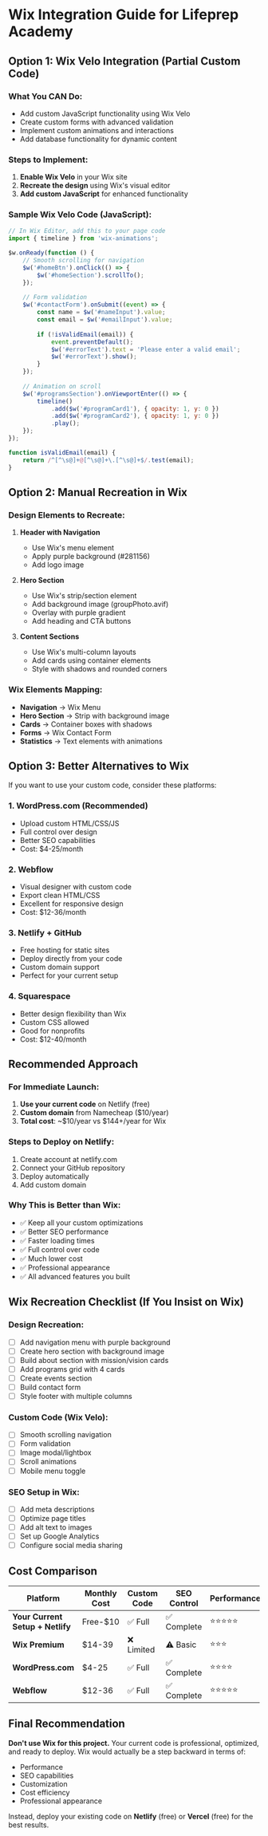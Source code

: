 # Wix Integration Guide for Lifeprep Academy

## Option 1: Wix Velo Integration (Partial Custom Code)

### What You CAN Do:
- Add custom JavaScript functionality using Wix Velo
- Create custom forms with advanced validation
- Implement custom animations and interactions
- Add database functionality for dynamic content

### Steps to Implement:
1. **Enable Wix Velo** in your Wix site
2. **Recreate the design** using Wix's visual editor
3. **Add custom JavaScript** for enhanced functionality

### Sample Wix Velo Code (JavaScript):
```javascript
// In Wix Editor, add this to your page code
import { timeline } from 'wix-animations';

$w.onReady(function () {
    // Smooth scrolling for navigation
    $w('#homeBtn').onClick(() => {
        $w('#homeSection').scrollTo();
    });
    
    // Form validation
    $w('#contactForm').onSubmit((event) => {
        const name = $w('#nameInput').value;
        const email = $w('#emailInput').value;
        
        if (!isValidEmail(email)) {
            event.preventDefault();
            $w('#errorText').text = 'Please enter a valid email';
            $w('#errorText').show();
        }
    });
    
    // Animation on scroll
    $w('#programsSection').onViewportEnter(() => {
        timeline()
            .add($w('#programCard1'), { opacity: 1, y: 0 })
            .add($w('#programCard2'), { opacity: 1, y: 0 })
            .play();
    });
});

function isValidEmail(email) {
    return /^[^\s@]+@[^\s@]+\.[^\s@]+$/.test(email);
}
```

## Option 2: Manual Recreation in Wix

### Design Elements to Recreate:
1. **Header with Navigation**
   - Use Wix's menu element
   - Apply purple background (#281156)
   - Add logo image

2. **Hero Section**
   - Use Wix's strip/section element
   - Add background image (groupPhoto.avif)
   - Overlay with purple gradient
   - Add heading and CTA buttons

3. **Content Sections**
   - Use Wix's multi-column layouts
   - Add cards using container elements
   - Style with shadows and rounded corners

### Wix Elements Mapping:
- **Navigation** → Wix Menu
- **Hero Section** → Strip with background image
- **Cards** → Container boxes with shadows
- **Forms** → Wix Contact Form
- **Statistics** → Text elements with animations

## Option 3: Better Alternatives to Wix

If you want to use your custom code, consider these platforms:

### 1. **WordPress.com** (Recommended)
- Upload custom HTML/CSS/JS
- Full control over design
- Better SEO capabilities
- Cost: $4-25/month

### 2. **Webflow**
- Visual designer with custom code
- Export clean HTML/CSS
- Excellent for responsive design
- Cost: $12-36/month

### 3. **Netlify + GitHub**
- Free hosting for static sites
- Deploy directly from your code
- Custom domain support
- Perfect for your current setup

### 4. **Squarespace**
- Better design flexibility than Wix
- Custom CSS allowed
- Good for nonprofits
- Cost: $12-40/month

## Recommended Approach

### For Immediate Launch:
1. **Use your current code** on Netlify (free)
2. **Custom domain** from Namecheap ($10/year)
3. **Total cost**: ~$10/year vs $144+/year for Wix

### Steps to Deploy on Netlify:
1. Create account at netlify.com
2. Connect your GitHub repository
3. Deploy automatically
4. Add custom domain

### Why This is Better than Wix:
- ✅ Keep all your custom optimizations
- ✅ Better SEO performance
- ✅ Faster loading times
- ✅ Full control over code
- ✅ Much lower cost
- ✅ Professional appearance
- ✅ All advanced features you built

## Wix Recreation Checklist (If You Insist on Wix)

### Design Recreation:
- [ ] Add navigation menu with purple background
- [ ] Create hero section with background image
- [ ] Build about section with mission/vision cards
- [ ] Add programs grid with 4 cards
- [ ] Create events section
- [ ] Build contact form
- [ ] Style footer with multiple columns

### Custom Code (Wix Velo):
- [ ] Smooth scrolling navigation
- [ ] Form validation
- [ ] Image modal/lightbox
- [ ] Scroll animations
- [ ] Mobile menu toggle

### SEO Setup in Wix:
- [ ] Add meta descriptions
- [ ] Optimize page titles
- [ ] Add alt text to images
- [ ] Set up Google Analytics
- [ ] Configure social media sharing

## Cost Comparison

| Platform | Monthly Cost | Custom Code | SEO Control | Performance |
|----------|-------------|-------------|-------------|-------------|
| **Your Current Setup + Netlify** | Free-$10 | ✅ Full | ✅ Complete | ⭐⭐⭐⭐⭐ |
| **Wix Premium** | $14-39 | ❌ Limited | ⚠️ Basic | ⭐⭐⭐ |
| **WordPress.com** | $4-25 | ✅ Full | ✅ Complete | ⭐⭐⭐⭐ |
| **Webflow** | $12-36 | ✅ Full | ✅ Complete | ⭐⭐⭐⭐⭐ |

## Final Recommendation

**Don't use Wix for this project.** Your current code is professional, optimized, and ready to deploy. Wix would actually be a step backward in terms of:
- Performance
- SEO capabilities
- Customization
- Cost efficiency
- Professional appearance

Instead, deploy your existing code on **Netlify** (free) or **Vercel** (free) for the best results.
